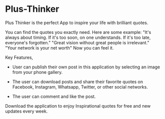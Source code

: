 # Plus-Thinker
Plus Thinker is the perfect App to inspire your life with brilliant quotes.

You can find the quotes you exactly need. Here are some example:
"It's always about timing. If it's too soon, on one understands. If it's too late, everyone's forgotten."
"Great vision without great people is irrelevant."
"Your network is your net worth"
Now you can feel it.

Key Features,
* User can publish their own post in this application by selecting an image from your phone gallery.

* The user can download posts and share their favorite quotes on Facebook, Instagram, Whatsapp, Twitter, or other social networks.

* The user can comment and like the post.

Download the application to enjoy Inspirational quotes for free and new updates every week.
